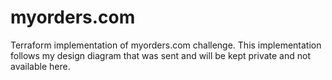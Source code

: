 # myorders.com
Terraform implementation of myorders.com challenge. 
This implementation follows my design diagram that was sent and will be kept private and not available here.
